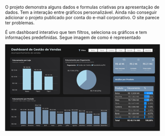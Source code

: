 O projeto demonstra alguns dados e formulas criativas pra apresentação de dados. Tem a interação entre gráficos personalizável.
Ainda não conseguir adicionar o projeto publicado por conta do e-mail corporativo. O site parece ter problemas.

É um dashboard interativo que tem filtros, seleciona os gráficos e tem informações predefinidas.
Segue imagem de como é representado

![Screenshot](./scr.png)
